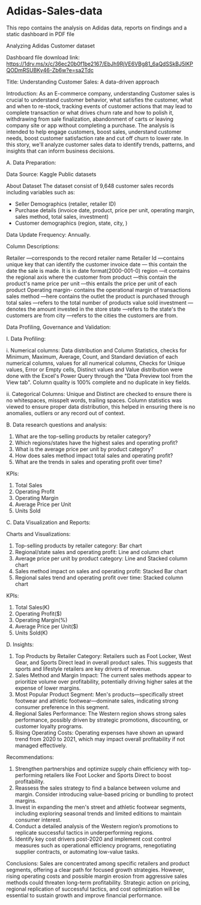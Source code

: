 # Adidas-Sales-data
This repo contains the analysis on Adidas data, reports on findings and a static dashboard in PDF file

Analyzing Adidas Customer dataset

Dashboard file download link: https://1drv.ms/x/c/36ec20b0f1be2167/EbJh9RjVE6VBg81_6aQdSSkBJ5lKPQODmRSUBKy46-Zb6w?e=sa2Tdc

Title: Understanding Customer Sales: A data-driven approach

Introduction:
As an E-commerce company, understanding Customer sales is crucial to understand customer behavior, what satisfies the customer, what and when to re-stock, tracking events of customer actions that may lead to complete transaction or what drives churn rate and how to polish it, withdrawing from sale finalization, abandonment of carts or leaving company site or app without completing a purchase. The analysis is intended to help engage customers, boost sales, understand customer needs, boost customer satisfaction rate and cut off churn to lower rate. In this story, we'll analyze customer sales data to identify trends, patterns, and insights that can inform business decisions.

A. Data Preparation:

Data Source: Kaggle Public datasets

About Dataset
The dataset consist of 9,648 customer sales records including variables such as:

- Seller Demographics (retailer, retailer ID)
- Purchase details (invoice date, product, price per unit, operating margin, sales method, total sales, investment)
- Customer demographics (region, state, city, )

Data Update Frequency: Annually.

Column Descriptions:

Retailer —corresponds to the record retailer name
Retailer Id —contains unique key that can identify the customer 
invoice date — this contain the date the sale is made. It is in date format(2000-001-0)
region —it contains the regional axis where the customer from
product —this contain the product's name
price per unit —this entails the price per unit of each product
Operating margin- contains the operational margin of transactions
sales method —here contains the outlet the product is purchased through
total sales —refers to the total number of products value sold
investment —denotes the amount invested in the store
state —refers to the state's the customers are from
city —refers to the cities the customers are from.

Data Profiling, Governance and Validation:

I. Data Profiling:
 
i. Numerical columns: Data distribution and Column Statistics, checks for Minimum, Maximum, Average, Count, and Standard deviation of each numerical columns, values for all numerical columns, Checks for Unique values, Error or Empty cells, Distinct values and Value distribution were done with the Excel's Power Query through the "Data Preview tool from the View tab". Column quality is 100% complete and no duplicate in key fields.

ii. Categorical Columns: Unique and Distinct are checked to ensure there is no whitespaces, misspelt words, trailing spaces. Column statistics was viewed to ensure proper data distribution, this helped in ensuring there is no anomalies, outliers or any record out of context.


B. Data research questions and analysis:

1. What are the top-selling products by retailer category?
2. Which regions/states have the highest sales and operating profit?
3. What is the average price per unit by product category?
4. How does sales method impact total sales and operating profit?
5. What are the trends in sales and operating profit over time?

KPIs:

1. Total Sales
2. Operating Profit
3. Operating Margin
4. Average Price per Unit
5. Units Sold


C. Data Visualization and Reports:

Charts and Visualizations:
 
1. Top-selling products by retailer category: Bar chart
2. Regional/state sales and operating profit: Line and column chart
3. Average price per unit by product category: Line and Stacked column chart
4. Sales method impact on sales and operating profit: Stacked Bar chart
5. Regional sales trend and operating profit over time: Stacked column chart


KPIs:
1. Total Sales(K)
2. Operating Profit($)
3. Operating Margin(%)
4. Average Price per Unit($)
5. Units Sold(K)


D. Insights:

1. Top Products by Retailer Category: Retailers such as Foot Locker, West Gear, and Sports Direct lead in overall product sales. This suggests that sports and lifestyle retailers are key drivers of revenue.
2. Sales Method and Margin Impact: The current sales methods appear to prioritize volume over profitability, potentially driving higher sales at the expense of lower margins.
3. Most Popular Product Segment: Men's products—specifically street footwear and athletic footwear—dominate sales, indicating strong consumer preference in this segment.
4. Regional Sales Performance: The Western region shows strong sales performance, possibly driven by strategic promotions, discounting, or customer loyalty programs.
5. Rising Operating Costs: Operating expenses have shown an upward trend from 2020 to 2021, which may impact overall profitability if not managed effectively.
 

Recommendations:
1. Strengthen partnerships and optimize supply chain efficiency with top-performing retailers like Foot Locker and Sports Direct to boost profitability.
2. Reassess the sales strategy to find a balance between volume and margin. Consider introducing value-based pricing or bundling to protect margins.
3. Invest in expanding the men's street and athletic footwear segments, including exploring seasonal trends and limited editions to maintain consumer interest.
4. Conduct a detailed analysis of the Western region’s promotions to replicate successful tactics in underperforming regions.
5. Identify key cost drivers post-2020 and implement cost control measures such as operational efficiency programs, renegotiating supplier contracts, or automating low-value tasks.

Conclusions:
Sales are concentrated among specific retailers and product segments, offering a clear path for focused growth strategies. However, rising operating costs and possible margin erosion from aggressive sales methods could threaten long-term profitability. Strategic action on pricing, regional replication of successful tactics, and cost optimization will be essential to sustain growth and improve financial performance.
